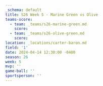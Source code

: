 ```yaml
---
_schema: default
title: S26 Week 5 - Marine Green vs Olive
teams-score:
  - team: _teams/s26-marine-green.md
    score:
  - team: _teams/s26-olive-green.md
    score:
location: _locations/carter-baron.md
field: '1'
date: 2024-04-14 12:30:00 -0400
season: 26
week: 5
mvp: ''
game-ball: ''
sportsperson: ''
---
```

